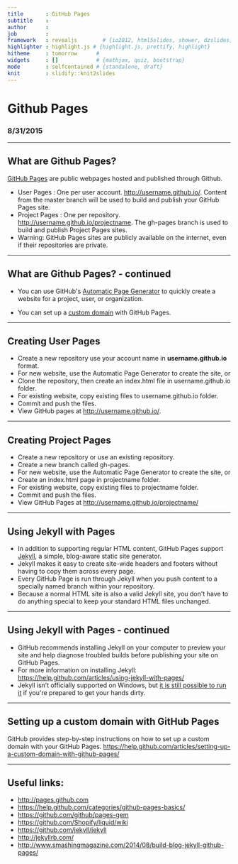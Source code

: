 ```yaml
---
title       : GitHub Pages
subtitle    : 
author      : 
job         : 
framework   : revealjs        # {io2012, html5slides, shower, dzslides, ...}
highlighter : highlight.js # {highlight.js, prettify, highlight}
hitheme     : tomorrow      # 
widgets     : []            # {mathjax, quiz, bootstrap}
mode        : selfcontained # {standalone, draft}
knit        : slidify::knit2slides
---
```


## <h1>Github Pages</h1>
<h3>8/31/2015</h3>

---

## What are Github Pages?

[GitHub Pages](http://pages.github.com) are public webpages hosted and published through Github.

- User Pages : One per user account. http://username.github.io/. Content from the master branch will be used to build and publish your GitHub Pages site.
- Project Pages : One per repository. http://username.github.io/projectname. The gh-pages branch is used to build and publish Project Pages sites.
- Warning: GitHub Pages sites are publicly available on the internet, even if their repositories are private.

---

## What are Github Pages? - continued

- You can use GitHub's [Automatic Page Generator](https://help.github.com/articles/creating-pages-with-the-automatic-generator/) to quickly create a website for a project, user, or organization.

- You can set up a [custom domain](https://help.github.com/articles/about-custom-domains-for-github-pages-sites/) with GitHub Pages.

---

## Creating User Pages

- Create a new repository use your account name in **username.github.io** format. 
- For new website, use the Automatic Page Generator to create the site, or
- Clone the repository, then create an index.html file in username.github.io folder.
- For existing website, copy existing files to username.github.io folder.
- Commit and push the files.
- View GitHub pages at http://username.github.io/.

---

## Creating Project Pages

- Create a new repository or use an existing repository.
- Create a new branch called gh-pages.
- For new website, use the Automatic Page Generator to create the site, or
- Create an index.html page in projectname folder.
- For existing website, copy existing files to projectname folder.
- Commit and push the files.
- View GitHub Pages at http://username.github.io/projectname/


---

## Using Jekyll with Pages

- In addition to supporting regular HTML content, GitHub Pages support [Jekyll](http://jekyllrb.com/), a simple, blog-aware static site generator.
- Jekyll makes it easy to create site-wide headers and footers without having to copy them across every page.
- Every GitHub Page is run through Jekyll when you push content to a specially named branch within your repository.
- Because a normal HTML site is also a valid Jekyll site, you don't have to do anything special to keep your standard HTML files unchanged.

---

## Using Jekyll with Pages - continued
- GitHub recommends installing Jekyll on your computer to preview your site and help diagnose troubled builds before publishing your site on GitHub Pages.
- For more information on installing Jekyll: https://help.github.com/articles/using-jekyll-with-pages/
- Jekyll isn’t officially supported on Windows, but [it is still possible to run it](http://jekyllrb.com/docs/windows/#installation) if you&#39;re prepared to get your hands dirty.

---

## Setting up a custom domain with GitHub Pages
GitHub provides step-by-step instructions on how to set up a custom domain with your GitHub Pages. 
https://help.github.com/articles/setting-up-a-custom-domain-with-github-pages/

---

## Useful links:
- http://pages.github.com
- https://help.github.com/categories/github-pages-basics/
- https://github.com/github/pages-gem
- https://github.com/Shopify/liquid/wiki
- https://github.com/jekyll/jekyll
- http://jekyllrb.com/
- http://www.smashingmagazine.com/2014/08/build-blog-jekyll-github-pages/
